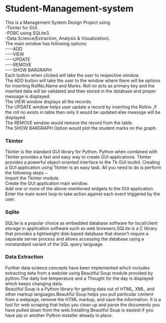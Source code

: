 <h1>Student-Management-system</h1>
This is a Management System Design Project using <br>
-Tkinter for GUI.<br>
-PDBC using SQLite3.<br>
-Data Science(Extraction, Analysis & Visualization).
<br>The main window has following options:<br>
 ----ADD<BR>
 ----VIEW<BR>
 ----UPDATE<BR>
 ----REMOVE<BR>
 ----SHOW BARGRAPH<BR>
Each button when clicked will take the user to respective window.<br>The ADD button will take the user to the window where there will be options for inserting RollNo,Name and Marks.
Roll no acts as primary key and the inserted data will be validated and then stored in the database and proper message is displayed.<br>The VIEW window displays all the records.
<br>The UPDATE window helps user update a record by inserting the Rollno
,if the roll no exists in table then only it would be updated else meassge will be displayed.
<br>The REMOVE window would remove the record from the table.
<br>The SHOW BARGRAPH Option would plot the student marks on the graph. 
<h3>Tkinter</h3>
Tkinter is the standard GUI library for Python. Python when combined with Tkinter provides a fast and easy way to create GUI applications. Tkinter provides a powerful object-oriented interface to the Tk GUI toolkit.
Creating a GUI application using Tkinter is an easy task. All you need to do is perform the following steps −<br>
Import the Tkinter module.<br>
Create the GUI application main window.<br>
Add one or more of the above-mentioned widgets to the GUI application.<br>
Enter the main event loop to take action against each event triggered by the user.

<h3>Sqlite</h3>SQLite is a popular choice as embedded database software for local/client storage in application
software such as web browsers.SQLite is a C library that provides a lightweight disk-based database that doesn't 
require a separate server process and allows accessing the database using a nonstandard variant of the SQL query language.

<h3>Data Extraction</h3>Further data science concepts have been implemented which includes extracting data from a website using Beautiful Soup module provided by python.The daily live temperature and a Thought for the day is displayed which keeps changing daily.
<br>Beautiful Soup is a Python library for getting data out of HTML, XML, and other markup languages.Beautiful Soup helps you pull particular content from a webpage, remove the HTML markup, and save the information.
 It is a tool for web scraping that helps you clean up and parse the documents you have pulled down from the web.Installing Beautiful Soup is easiest if you have pip or another Python installer already in place. 
